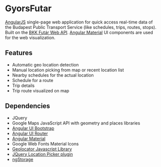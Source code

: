 
# GyorsFutar

[AngularJS](https://angularjs.org/) single-page web application for quick access real-time data of the Budapest Public Transport Service (like schedules, trips, routes, stops). Built on the [BKK Futár Web API](http://docs.bkkfutar.apiary.io/#). [Angular Material](https://material.angularjs.org/latest/) UI components are used for the web visualization.  

## Features

- Automatic geo location detection
- Manual location picking from map or recent location list
- Nearby schedules for the actual location
- Schedule for a route
- Trip details
- Trip route visualized on map

## Dependencies

- JQuery
- Google Maps JavaScript API with geometry and places libraries
- [Angular UI Bootstrap](https://angular-ui.github.io/bootstrap/)
- [Angular UI Router](http://angular-ui.github.io/ui-router/)
- [Angular Material](https://material.angularjs.org/latest/)
- Google Web Fonts Material Icons
- [Geolocator Javascript Library](https://github.com/onury/geolocator)
- [JQuery Location Picker plugin](http://logicify.github.io/jquery-locationpicker-plugin)
- [ngStorage](https://github.com/gsklee/ngStorage)

